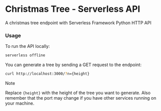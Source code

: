 # Christmas Tree - Serverless API

A christmas tree endpoint with Serverless Framework Python HTTP API

### Usage

To run the API locally:

```bash
serverless offline
```

You can generate a tree by sending a GET request to the endpoint:

```bash
curl http://localhost:3000/?n={height}
```

> [!NOTE]
> Replace `{height}` with the height of the tree you want to generate.
> Also remember that the port may change if you have other services running on your machine.
